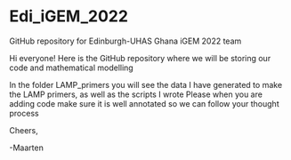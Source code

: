 # Edi_iGEM_2022
GitHub repository for Edinburgh-UHAS Ghana iGEM 2022 team

Hi everyone! Here is the GitHub repository where we will be storing our code and mathematical modelling

In the folder LAMP_primers you will see the data I have generated to make the LAMP primers, as well as the scripts I wrote
Please when you are adding code make sure it is well annotated so we can follow your thought process

Cheers,

-Maarten
